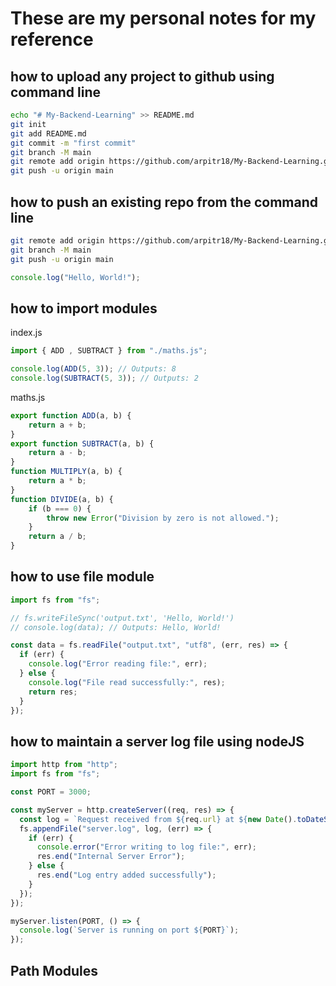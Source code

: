 # These are my personal notes for my reference

## how to upload any project to github using command line
```bash
echo "# My-Backend-Learning" >> README.md
git init
git add README.md
git commit -m "first commit"
git branch -M main
git remote add origin https://github.com/arpitr18/My-Backend-Learning.git
git push -u origin main
```
## how to push an existing repo from the command line
```bash
git remote add origin https://github.com/arpitr18/My-Backend-Learning.git
git branch -M main
git push -u origin main
```

```javascript
console.log("Hello, World!");
```

## how to import modules 
index.js
```Javascript
import { ADD , SUBTRACT } from "./maths.js";

console.log(ADD(5, 3)); // Outputs: 8
console.log(SUBTRACT(5, 3)); // Outputs: 2

```
maths.js
```javascript
export function ADD(a, b) {
    return a + b;
}
export function SUBTRACT(a, b) {
    return a - b;
}
function MULTIPLY(a, b) {
    return a * b;
}   
function DIVIDE(a, b) {
    if (b === 0) {
        throw new Error("Division by zero is not allowed.");
    }
    return a / b;
} 
```

## how to use file module
```Javascript
import fs from "fs";

// fs.writeFileSync('output.txt', 'Hello, World!')
// console.log(data); // Outputs: Hello, World!

const data = fs.readFile("output.txt", "utf8", (err, res) => {
  if (err) {
    console.log("Error reading file:", err);
  } else {
    console.log("File read successfully:", res);
    return res;
  }
});
```
## how to maintain a server log file using nodeJS

```javascript
import http from "http";
import fs from "fs";

const PORT = 3000;

const myServer = http.createServer((req, res) => {
  const log = `Request received from ${req.url} at ${new Date().toDateString()} and ${Date.now()}\n`;
  fs.appendFile("server.log", log, (err) => {
    if (err) {
      console.error("Error writing to log file:", err);
      res.end("Internal Server Error");
    } else {
      res.end("Log entry added successfully");
    }
  });
});

myServer.listen(PORT, () => {
  console.log(`Server is running on port ${PORT}`);
});

```
## Path Modules

